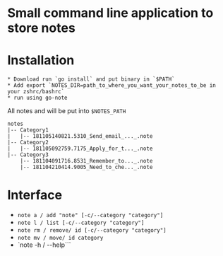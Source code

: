 # Small command line application to store notes


# Installation

    * Download run `go install` and put binary in `$PATH`
    * Add export `NOTES_DIR=path_to_where_you_want_your_notes_to_be in your zshrc/bashrc`
    * run using go-note

All notes and will be put into `$NOTES_PATH`

```
notes
|-- Category1
|   |-- 181105140821.5310_Send_email_..._.note
|-- Category2
|   |-- 181105092759.7175_Apply_for_t..._.note
|-- Category3
    |-- 181104091716.8531_Remember_to..._.note
    |-- 181104210414.9005_Need_to_che..._.note
```

# Interface

* `note a / add "note" [-c/--category "category"]`
* `note l / list [-c/--category "category"]`
* `note rm / remove/ id [-c/--category "category"]`
* `note mv / move/ id category`
* `note -h / --help```
